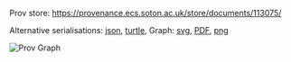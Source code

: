 
Prov store: https://provenance.ecs.soton.ac.uk/store/documents/113075/

Alternative serialisations: [json](https://provenance.ecs.soton.ac.uk/store/documents/113075.json), [turtle](https://provenance.ecs.soton.ac.uk/store/documents/113075.ttl),
Graph: [svg](https://provenance.ecs.soton.ac.uk/store/documents/113075.svg), [PDF](https://provenance.ecs.soton.ac.uk/store/documents/113075.pdf), [png](https://provenance.ecs.soton.ac.uk/store/documents/113075.png)

![Prov Graph](https://provenance.ecs.soton.ac.uk/store/documents/113075.png)

        
